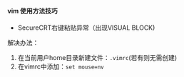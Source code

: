 #### vim 使用方法技巧

* SecureCRT右键粘贴异常（出现VISUAL BLOCK)

解决办法：
1. 在当前用户home目录新建文件：`.vimrc`(若有则无需创建)<br>
2. 在vimrc中添加：`set mouse=nv`<br>


